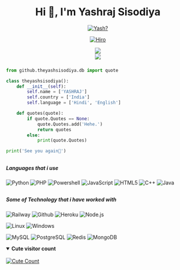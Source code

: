 
<h1 align="center">Hi 👋, I'm Yashraj Sisodiya</h1>

<p align="center">
  <a href="https://wa.me/+917389022061?text=Heyy"><img src="https://readme-typing-svg.herokuapp.com?color=%2336BCF7&vCenter=true&width=430&lines=An+undergraduate+student+from+SVIIT." alt="Yash?">
</p>

<p align="center"> <a href="https://wa.me/+917389022061?text=Hey"><img src="https://te.legra.ph/file/a5a6c5f7c655a4046d8c1.jpg" alt="Hiro"></a>

<div align="center">
<img src="https://github-readme-stats.vercel.app/api?username=theyashsisodia&theme=react&show_icons=true&count_private=true">
</div>
<div align="center">
<img src="https://github-readme-stats.vercel.app/api/top-langs/?username=theyashsisodia&theme=tokyonight&layout=compact&langs_count=5">
</div>

###

```python
from github.theyashsisodiya.db import quote

class theyashsisodiya():
    def __init__(self):
        self.name = ['YASHRAJ']
        self.country = ['India']
        self.language = ['Hindi', 'English']

    def quotes(quote):
        if quote.Quotes == None:
            quote.Quotes.add('Hehe.')
            return quotes
        else:
            print(quote.Quotes)

print('See you again👋')
```

##
##### Languages that i use

![Python](https://img.shields.io/badge/-Python-000000?style=flat&logo=python)
![PHP](https://img.shields.io/badge/-PHP-000000?style=flat&logo=php)
![Powershell](https://img.shields.io/badge/-PowerShell-000000?style=flat&logo=powershell)
![JavaScript](https://img.shields.io/badge/-JavaScript-000000?style=flat&logo=javascript)
![HTML5](https://img.shields.io/badge/-HTML5-000000?style=flat&logo=html5)
![C++](https://img.shields.io/badge/-C++-000000?style=flat&logo=c%2B%2B)
![Java](https://img.shields.io/badge/-Java-000000?style=flat&logo=java)
##
##### Some of Technology that i have worked with

![Railway](https://img.shields.io/badge/-Railway-222222?style=flat&logo=railway&logoColor=white)
![Github](https://img.shields.io/badge/-GitHub-222222?style=flat&logo=github&logoColor=white)
![Heroku](https://img.shields.io/badge/-Heroku-222222?style=flat&logo=heroku&logoColor=white)
![Node.js](https://img.shields.io/badge/-Node.js-222222?style=flat&logo=node.js&logoColor=white)

![Linux](https://img.shields.io/badge/OS-Linux-blue?&logo=Linux)
![Windows](https://img.shields.io/badge/OS-Windows-blue?&logo=Windows)

![MySQL](https://img.shields.io/badge/MySQL-white?&logo=MySQL)
![PostgreSQL](https://img.shields.io/badge/PostgreSQL-white?&logo=PostgreSQL)
![Redis](https://img.shields.io/badge/Redis-white?&logo=Redis)
![MongoDB](https://img.shields.io/badge/MongoDB-white?&logo=MongoDB)

<details open>
<summary><b>Cute visitor count</b></summary>
<br>
<a href="https://t.me/theyashsisodiya"><img alt="Cute Count" src="https://count.getloli.com/get/@theyashsisodiya?theme=rule34" /></a>
</details>

